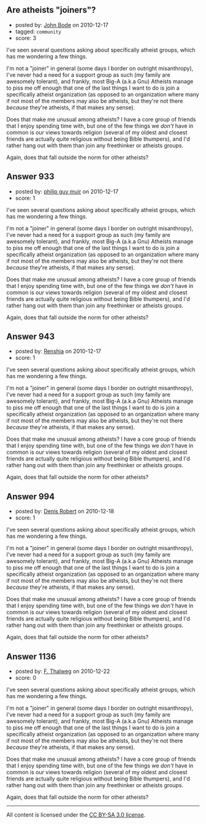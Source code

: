 ## Are atheists "joiners"?

- posted by: [John Bode](https://stackexchange.com/users/-1/117-john-bode) on 2010-12-17
- tagged: `community`
- score: 3

I've seen several questions asking about specifically atheist groups, which has me wondering a few things.  

I'm not a "joiner" in general (some days I border on outright misanthropy), I've never had a need for a support group as such (my family are awesomely tolerant), and frankly, most Big-A (a.k.a Gnu) Atheists manage to piss me off enough that one of the last things I want to do is join a specifically atheist organization (as opposed to an organization where many if not most of the members may also be atheists, but they're not there *because* they're atheists, if that makes any sense). 

Does that make me unusual among atheists?  I have a core group of friends that I enjoy spending time with, but one of the few things we *don't* have in common is our views towards religion (several of my oldest and closest friends are actually quite religious without being Bible thumpers), and I'd rather hang out with them than join any freethinker or atheists groups.  

Again, does that fall outside the norm for other atheists?  


## Answer 933

- posted by: [philip guy muir](https://stackexchange.com/users/-1/182-philip-guy-muir) on 2010-12-17
- score: 1

I've seen several questions asking about specifically atheist groups, which has me wondering a few things.  

I'm not a "joiner" in general (some days I border on outright misanthropy), I've never had a need for a support group as such (my family are awesomely tolerant), and frankly, most Big-A (a.k.a Gnu) Atheists manage to piss me off enough that one of the last things I want to do is join a specifically atheist organization (as opposed to an organization where many if not most of the members may also be atheists, but they're not there *because* they're atheists, if that makes any sense). 

Does that make me unusual among atheists?  I have a core group of friends that I enjoy spending time with, but one of the few things we *don't* have in common is our views towards religion (several of my oldest and closest friends are actually quite religious without being Bible thumpers), and I'd rather hang out with them than join any freethinker or atheists groups.  

Again, does that fall outside the norm for other atheists?  


## Answer 943

- posted by: [Renshia](https://stackexchange.com/users/-1/184-renshia) on 2010-12-17
- score: 1

I've seen several questions asking about specifically atheist groups, which has me wondering a few things.  

I'm not a "joiner" in general (some days I border on outright misanthropy), I've never had a need for a support group as such (my family are awesomely tolerant), and frankly, most Big-A (a.k.a Gnu) Atheists manage to piss me off enough that one of the last things I want to do is join a specifically atheist organization (as opposed to an organization where many if not most of the members may also be atheists, but they're not there *because* they're atheists, if that makes any sense). 

Does that make me unusual among atheists?  I have a core group of friends that I enjoy spending time with, but one of the few things we *don't* have in common is our views towards religion (several of my oldest and closest friends are actually quite religious without being Bible thumpers), and I'd rather hang out with them than join any freethinker or atheists groups.  

Again, does that fall outside the norm for other atheists?  


## Answer 994

- posted by: [Denis Robert](https://stackexchange.com/users/-1/122-denis-robert) on 2010-12-18
- score: 1

I've seen several questions asking about specifically atheist groups, which has me wondering a few things.  

I'm not a "joiner" in general (some days I border on outright misanthropy), I've never had a need for a support group as such (my family are awesomely tolerant), and frankly, most Big-A (a.k.a Gnu) Atheists manage to piss me off enough that one of the last things I want to do is join a specifically atheist organization (as opposed to an organization where many if not most of the members may also be atheists, but they're not there *because* they're atheists, if that makes any sense). 

Does that make me unusual among atheists?  I have a core group of friends that I enjoy spending time with, but one of the few things we *don't* have in common is our views towards religion (several of my oldest and closest friends are actually quite religious without being Bible thumpers), and I'd rather hang out with them than join any freethinker or atheists groups.  

Again, does that fall outside the norm for other atheists?  


## Answer 1136

- posted by: [F. Thalweg](https://stackexchange.com/users/-1/297-f-thalweg) on 2010-12-22
- score: 0

I've seen several questions asking about specifically atheist groups, which has me wondering a few things.  

I'm not a "joiner" in general (some days I border on outright misanthropy), I've never had a need for a support group as such (my family are awesomely tolerant), and frankly, most Big-A (a.k.a Gnu) Atheists manage to piss me off enough that one of the last things I want to do is join a specifically atheist organization (as opposed to an organization where many if not most of the members may also be atheists, but they're not there *because* they're atheists, if that makes any sense). 

Does that make me unusual among atheists?  I have a core group of friends that I enjoy spending time with, but one of the few things we *don't* have in common is our views towards religion (several of my oldest and closest friends are actually quite religious without being Bible thumpers), and I'd rather hang out with them than join any freethinker or atheists groups.  

Again, does that fall outside the norm for other atheists?  



---

All content is licensed under the [CC BY-SA 3.0 license](https://creativecommons.org/licenses/by-sa/3.0/).
